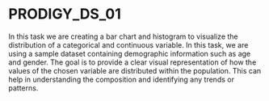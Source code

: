 # PRODIGY_DS_01
In this task we are creating a bar chart and histogram to visualize the distribution of a categorical and continuous variable. In this task, we are using a sample dataset containing demographic information such as age and gender. The goal is to provide a clear visual representation of how the values of the chosen variable are distributed within the population. This can help in understanding the composition and identifying any trends or patterns.
